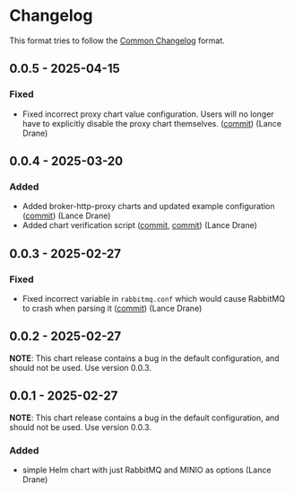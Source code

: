 # Changelog

This format tries to follow the [Common Changelog](https://common-changelog.org/) format.

## 0.0.5 - 2025-04-15

### Fixed

- Fixed incorrect proxy chart value configuration. Users will no longer have to explicitly disable the proxy chart themselves. ([commit](https://github.com/INTERSECT-SDK/helm-charts/commit/9f39e56deb3f0e66701473081bfed26f7ed559b2)) (Lance Drane)

## 0.0.4 - 2025-03-20

### Added

- Added broker-http-proxy charts and updated example configuration ([commit](https://github.com/INTERSECT-SDK/helm-charts/commit/fcdc2d468746d46c3923c9f96382fabe31787685)) (Lance Drane)
- Added chart verification script ([commit](https://github.com/INTERSECT-SDK/helm-charts/commit/fcdc2d468746d46c3923c9f96382fabe31787685), [commit](https://github.com/INTERSECT-SDK/helm-charts/commit/379513ae2d33b60ca71a789aede295e7c8c55566)) (Lance Drane)

## 0.0.3 - 2025-02-27

### Fixed

- Fixed incorrect variable in `rabbitmq.conf` which would cause RabbitMQ to crash when parsing it ([commit](https://github.com/INTERSECT-SDK/helm-charts/commit/80cb8997d19343712ccbaba5cbd366ef755654c7)) (Lance Drane)

## 0.0.2 - 2025-02-27

**NOTE**: This chart release contains a bug in the default configuration, and should not be used. Use version 0.0.3.

## 0.0.1 - 2025-02-27

**NOTE**: This chart release contains a bug in the default configuration, and should not be used. Use version 0.0.3.

### Added
- simple Helm chart with just RabbitMQ and MINIO as options (Lance Drane)

